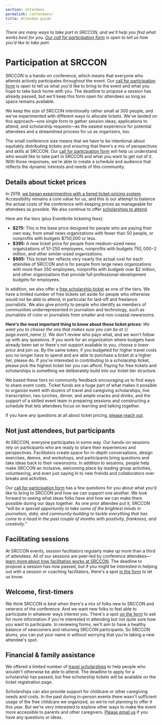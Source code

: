```yaml
---
section: attendees
permalink: /attendees/
title: Attendee guide
---
```


*There are many ways to take part in SRCCON, and we&rsquo;ll help you find what works best for you. <a href="/participation/form/">Our call for participation form</a> is open to tell us how you&rsquo;d like to take part.*

# Participation at SRCCON

SRCCON is a hands-on conference, which means that everyone who attends actively participates throughout the event. Our [call for participation form](/participation/form/) is open to tell us what you'd like to bring to the event and what you hope to take back home with you. The deadline to propose a session has already passed, but we'll keep this form open for attendees as long as space remains available.

We keep the size of SRCCON intentionally rather small at 300 people, and we've experimented with different ways to allocate tickets. We've landed on this approach—one single form to gather session ideas, applications to attend, and scholarship requests—as the easiest experience for potential attendees and a streamlined process for us as organizers, too.

The small conference size means that we have to be intentional about equitably distributing tickets and ensuring that there's a mix of perspectives and skills at SRCCON. Our [call for participation form](/participation/form/) will help us understand who would like to take part in SRCCON and what you want to get out of it. With those responses, we're able to create a schedule and audience that reflects the dynamic interests and needs of this community.

<span id="tickets"></span>

## Details about ticket prices

In 2019, [we began experimenting with a tiered ticket-pricing system](https://opennews.org/blog/srccon-2019-launch). Accessibility remains a core value for us, and this is our attempt to balance the actual costs of the conference with keeping prices as manageable for attendees as possible. We also continue to offer [scholarships to attend](/scholarships).

Here are the tiers (plus Eventbrite ticketing fees):

* **$275:** This is the base price designed for people who are paying their own way, from small news organizations with fewer than 50 people, or nonprofits with budgets $750,000 or less.
* **$395:** A new ticket price for people from medium-sized news organizations of 51-250 employees, nonprofits with budgets $750,000-$2 million, and other similar-sized organizations.
* **$695:** This ticket tier reflects very nearly the actual cost for each attendee of SRCCON and is for people from large news organizations with more than 250 employees, nonprofits with budgets over $2 million, and other organizations that provide full professional-development budgets for employees.

In addition, we also offer a [free scholarship ticket](/scholarships) as one of the tiers. We have a limited number of free tickets set aside for people who otherwise would not be able to attend, in particular for laid-off and freelance journalists. We also give priority to people who identify as members of communities underrepresented in journalism and technology, such as journalists of color or journalists from smaller and non-coastal newsrooms.

**Here's the most important thing to know about these ticket prices:** _We want you to choose the one that makes sure you can be at {{ page.event_name }}._ We don't review who pays what, and we won't follow up with any questions. If you work for an organization where budgets have already been set or there's not support available to you, _choose a lower price_ and join us. By the same token, if you budgeted for higher travel costs you no longer have to spend and are able to purchase a ticket at a higher tier, please do. If you're interested in contributing to a scholarship ticket, please pick the highest ticket tier you can afford. Paying for free tickets and scholarships is something we deliberately build into our ticket tier structure. 

We based these tiers on community feedback encouraging us to find ways to share event costs. Ticket funds are a huge part of what makes it possible to organize event with dozens of travel and caregiving scholarships, live transcription, two lunches, dinner, and ample snacks and drinks, and the support of a skilled event team in preparing sessions and constructing a schedule that lets attendees focus on learning and talking together.

If you have any questions at all about ticket pricing, [please reach out](mailto:srccon@opennews.org).

## Not just attendees, but participants

At SRCCON, everyone participates in some way. Our hands-on sessions rely on participants who are ready to share their experiences and perspectives. Facilitators create space for in-depth conversations, design exercises, demos, and workshops, and participants bring questions and take ideas back to their newsrooms. In addition to sessions, people help make SRCCON an inclusive, welcoming place by leading group activities, volunteering, and even just saying hi to new friends and collaborators over breaks and activities.

Our [call for participation form](/participation/form) has a few questions for you about what you'd like to bring to SRCCON and how we can support one another. We look forward to seeing what ideas folks have and how we can make them possible during our days together. As one prior attendee put it, SRCCON _“will be a special opportunity to take some of the brightest minds in journalism, data, and community-building to tackle everything that has come to a head in the past couple of months with positivity, frankness, and creativity.”_

## Facilitating sessions

At SRCCON events, session facilitators regularly make up more than a third of attendees. All of our sessions are peer-led by conference attendees—[learn more about how facilitation works at SRCCON](/sessions/proposal-guide). The deadline to propose a session has now passed, but if you might be interested in helping out with a session or coaching facilitators, there's a spot [in the form](/participation/form) to let us know.

## Welcome, first-timers

We think SRCCON is best when there's a mix of folks new to SRCCON and veterans of the conference. And we want new folks to feel able to participate in whatever ways interest you. There's a spot [on the form](/participation/form/) to ask for more information if you're interested in attending but not quite sure how you want to participate. In reviewing forms, we'll aim to have a healthy balance of newcomers and returning SRCCON participants. So SRCCON alums, you can put your name in without worrying that you're taking a new attendee's spot.

## Financial & family assistance

We offered a limited number of [travel scholarships](/scholarships) to help people who wouldn't otherwise be able to attend. The deadline to apply for a scholarship has passed, but free scholarship tickets will be available on the ticket registration page.

Scholarships can also provide support for childcare or other caregiving needs and costs. In the past during in-person events there wasn't sufficient usage of the free childcare we organized, so we're not planning to offer it this year. But we're very interested to explore other ways to make the event more accessible to parents and other caregivers. [Please email us](srccon@opennews.org) if you have any questions or ideas.
